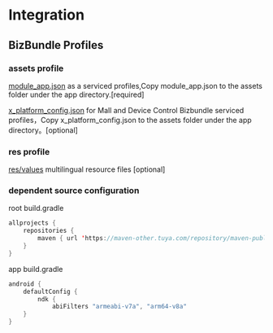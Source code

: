 # Integration

## BizBundle Profiles

### assets profile

[module_app.json](https://github.com/TuyaInc/tuya_smart_bizbundle_language/blob/master/assets/) as a serviced profiles,Copy module_app.json to the assets folder under the app directory.[required]

[x_platform_config.json](https://github.com/TuyaInc/tuya_smart_bizbundle_language/blob/master/assets/) for Mall and Device Control Bizbundle serviced profiles，Copy x_platform_config.json to the assets folder under the app directory。[optional]

### res profile

[res/values](https://github.com/TuyaInc/tuya_smart_bizbundle_language/tree/master/res) multilingual resource files [optional]

### dependent source configuration
root build.gradle 
``` java
allprojects {
    repositories {
        maven { url 'https://maven-other.tuya.com/repository/maven-public/' }
    }
}
```
app build.gradle
``` java
android {
    defaultConfig {
        ndk {
            abiFilters "armeabi-v7a", "arm64-v8a"
    }
}
```

